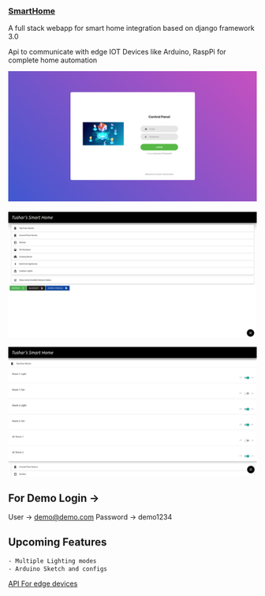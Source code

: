 ### [SmartHome](https://smarthomes.tkrsh.com/)

A full stack webapp for smart home integration based on django framework 3.0

Api to communicate with edge IOT Devices like Arduino, RaspPi for complete home automation



![login](login.png)

![Portal](portal.png)

![Portal2](p2.png)

## For Demo Login ->

User -> demo@demo.com
Password -> demo1234


## Upcoming Features

    - Multiple Lighting modes
    - Arduino Sketch and configs


[API For edge devices](https://smarthomes.tkrsh.com/out)
 
